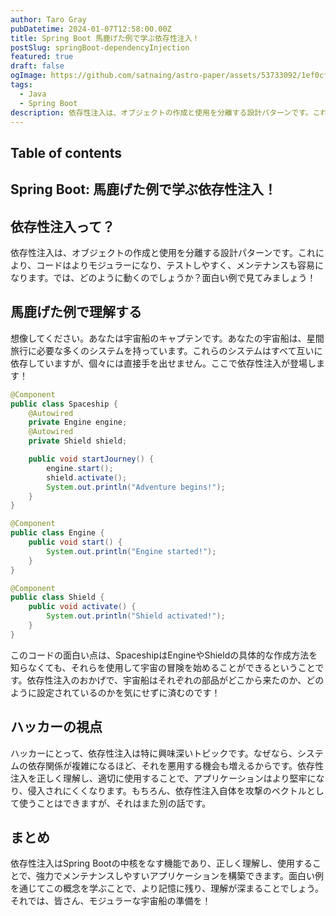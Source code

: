 ```yaml
---
author: Taro Gray
pubDatetime: 2024-01-07T12:58:00.00Z
title: Spring Boot 馬鹿げた例で学ぶ依存性注入！
postSlug: springBoot-dependencyInjection
featured: true
draft: false
ogImage: https://github.com/satnaing/astro-paper/assets/53733092/1ef0cf03-8137-4d67-ac81-84a032119e3a
tags:
  - Java
  - Spring Boot
description: 依存性注入は、オブジェクトの作成と使用を分離する設計パターンです。これにより、コードはよりモジュラーになり、テストしやすく、メンテナンスも容易になります。では、どのように動くのでしょうか？面白い例で見てみましょう！
---
```


## Table of contents

## Spring Boot: 馬鹿げた例で学ぶ依存性注入！

## 依存性注入って？

依存性注入は、オブジェクトの作成と使用を分離する設計パターンです。これにより、コードはよりモジュラーになり、テストしやすく、メンテナンスも容易になります。では、どのように動くのでしょうか？面白い例で見てみましょう！

## 馬鹿げた例で理解する

想像してください。あなたは宇宙船のキャプテンです。あなたの宇宙船は、星間旅行に必要な多くのシステムを持っています。これらのシステムはすべて互いに依存していますが、個々には直接手を出せません。ここで依存性注入が登場します！

```java
@Component
public class Spaceship {
    @Autowired
    private Engine engine;
    @Autowired
    private Shield shield;

    public void startJourney() {
        engine.start();
        shield.activate();
        System.out.println("Adventure begins!");
    }
}

@Component
public class Engine {
    public void start() {
        System.out.println("Engine started!");
    }
}

@Component
public class Shield {
    public void activate() {
        System.out.println("Shield activated!");
    }
}
```

このコードの面白い点は、SpaceshipはEngineやShieldの具体的な作成方法を知らなくても、それらを使用して宇宙の冒険を始めることができるということです。依存性注入のおかげで、宇宙船はそれぞれの部品がどこから来たのか、どのように設定されているのかを気にせずに済むのです！

## ハッカーの視点

ハッカーにとって、依存性注入は特に興味深いトピックです。なぜなら、システムの依存関係が複雑になるほど、それを悪用する機会も増えるからです。依存性注入を正しく理解し、適切に使用することで、アプリケーションはより堅牢になり、侵入されにくくなります。もちろん、依存性注入自体を攻撃のベクトルとして使うことはできますが、それはまた別の話です。

## まとめ

依存性注入はSpring Bootの中核をなす機能であり、正しく理解し、使用することで、強力でメンテナンスしやすいアプリケーションを構築できます。面白い例を通じてこの概念を学ぶことで、より記憶に残り、理解が深まることでしょう。それでは、皆さん、モジュラーな宇宙船の準備を！
